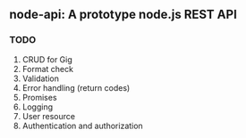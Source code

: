 ## node-api: A prototype node.js REST API

### TODO
1. CRUD for Gig
2. Format check
3. Validation
4. Error handling (return codes)
5. Promises
6. Logging
7. User resource
8. Authentication and authorization